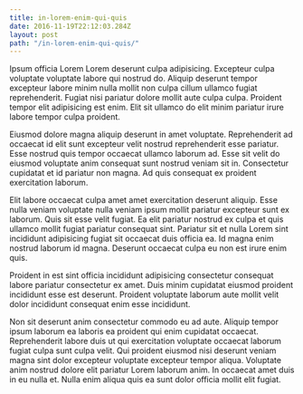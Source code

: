 ```yaml
---
title: in-lorem-enim-qui-quis
date: 2016-11-19T22:12:03.284Z
layout: post
path: "/in-lorem-enim-qui-quis/"
---
```


Ipsum officia Lorem Lorem deserunt culpa adipisicing. Excepteur culpa voluptate voluptate labore qui nostrud do. Aliquip deserunt tempor excepteur labore minim nulla mollit non culpa cillum ullamco fugiat reprehenderit. Fugiat nisi pariatur dolore mollit aute culpa culpa. Proident tempor elit adipisicing est enim. Elit sit ullamco do elit minim pariatur irure labore tempor culpa proident.

Eiusmod dolore magna aliquip deserunt in amet voluptate. Reprehenderit ad occaecat id elit sunt excepteur velit nostrud reprehenderit esse pariatur. Esse nostrud quis tempor occaecat ullamco laborum ad. Esse sit velit do eiusmod voluptate anim consequat sunt nostrud veniam sit in. Consectetur cupidatat et id pariatur non magna. Ad quis consequat ex proident exercitation laborum.

Elit labore occaecat culpa amet amet exercitation deserunt aliquip. Esse nulla veniam voluptate nulla veniam ipsum mollit pariatur excepteur sunt ex laborum. Quis sit esse velit fugiat. Ea elit pariatur nostrud ex culpa et quis ullamco mollit fugiat pariatur consequat sint. Pariatur sit et nulla Lorem sint incididunt adipisicing fugiat sit occaecat duis officia ea. Id magna enim nostrud laborum id magna. Deserunt occaecat culpa eu non est irure enim quis.

Proident in est sint officia incididunt adipisicing consectetur consequat labore pariatur consectetur ex amet. Duis minim cupidatat eiusmod proident incididunt esse est deserunt. Proident voluptate laborum aute mollit velit dolor incididunt consequat enim esse incididunt.

Non sit deserunt anim consectetur commodo eu ad aute. Aliquip tempor ipsum laborum ea laboris ea proident qui enim cupidatat occaecat. Reprehenderit labore duis ut qui exercitation voluptate occaecat laborum fugiat culpa sunt culpa velit. Qui proident eiusmod nisi deserunt veniam magna sint dolor excepteur voluptate excepteur tempor aliqua. Voluptate anim nostrud dolore elit pariatur Lorem laborum anim. In occaecat amet duis in eu nulla et. Nulla enim aliqua quis ea sunt dolor officia mollit elit fugiat.